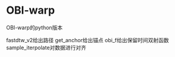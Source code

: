 # OBI-warp
OBI-warp的python版本

fastdtw_v2给出路径
get_anchor给出锚点
obi_f给出保留时间双射函数
sample_iterpolate对数据进行对齐
